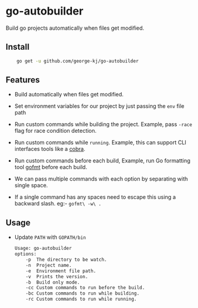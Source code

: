 # go-autobuilder
Build go projects automatically when files get modified.

## Install

```sh
    go get -u github.com/george-kj/go-autobuilder
```

## Features

- Build automatically when files get modified.

- Set environment variables for our project by just passing the `env` file path

- Run custom commands while building the project. Example, pass `-race` flag for race condition detection.

- Run custom commands while `running`. Example, this can support CLI interfaces tools like a [cobra](https://github.com/spf13/cobra).

- Run custom commands before each build, Example, run Go formatting tool [gofmt](https://golang.org/cmd/gofmt/) before each build.

- We can pass multiple commands with each option by separating with single space.

- If a single command has any spaces need to escape this using a backward slash. eg:- `gofmt\ -w\ .`

## Usage

- Update `PATH` with `GOPATH/bin`

    ```sh
    Usage: go-autobuilder
    options:
        -p 	The directory to be watch.
        -n	Project name.
        -e	Environment file path.
        -v	Prints the version.
        -b	Build only mode.
        -cc	Custom commands to run before the build.
        -bc	Custom commands to run while building.
        -rc	Custom commands to run while running.
    ```